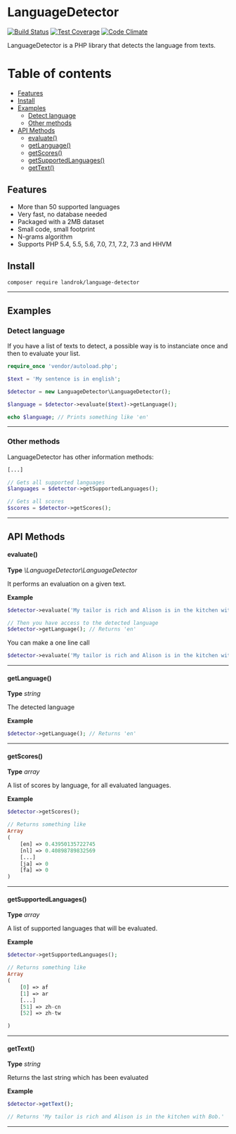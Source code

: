 LanguageDetector
================

[![Build Status](https://travis-ci.org/landrok/language-detector.svg?branch=master)](https://travis-ci.org/landrok/language-detector)
[![Test Coverage](https://codeclimate.com/github/landrok/language-detector/badges/coverage.svg)](https://codeclimate.com/github/landrok/language-detector/coverage)
[![Code Climate](https://codeclimate.com/github/landrok/language-detector/badges/gpa.svg)](https://codeclimate.com/github/landrok/language-detector)

LanguageDetector is a PHP library that detects the language from texts.

Table of contents
=================
- [Features](#features)
- [Install](#install)
- [Examples](#examples)
  - [Detect language](#detect-language)
  - [Other methods](#other-methods)
- [API Methods](#api-methods)
  - [evaluate()](#evaluate)
  - [getLanguage()](#getlanguage)
  - [getScores()](#getscores)
  - [getSupportedLanguages()](#getsupportedlanguages)
  - [getText()](#gettext)


Features
--------

- More than 50 supported languages
- Very fast, no database needed
- Packaged with a 2MB dataset
- Small code, small footprint
- N-grams algorithm
- Supports PHP 5.4, 5.5, 5.6, 7.0, 7.1, 7.2, 7.3 and HHVM


Install
------------

```sh
composer require landrok/language-detector
```

________________________________________________________________________

Examples
--------

### Detect language

If you have a list of texts to detect, a possible way is to instanciate 
once and then to evaluate your list.

```php
require_once 'vendor/autoload.php';

$text = 'My sentence is in english';

$detector = new LanguageDetector\LanguageDetector();

$language = $detector->evaluate($text)->getLanguage();

echo $language; // Prints something like 'en'
```
________________________________________________________________________

### Other methods

LanguageDetector has other information methods:

```php
[...]

// Gets all supported languages
$languages = $detector->getSupportedLanguages();

// Gets all scores
$scores = $detector->getScores();

```

________________________________________________________________________

API Methods
-----------


#### evaluate()

__Type__ *\LanguageDetector\LanguageDetector*

It performs an evaluation on a given text.

__Example__

```php
$detector->evaluate('My tailor is rich and Alison is in the kitchen with Bob.');

// Then you have access to the detected language
$detector->getLanguage(); // Returns 'en'
```
You can make a one line call

```php
$detector->evaluate('My tailor is rich and Alison is in the kitchen with Bob.')->getLanguage(); // Returns 'en'
```
________________________________________________________________________

#### getLanguage()

__Type__ *string*

The detected language

__Example__

```php
$detector->getLanguage(); // Returns 'en'
```
________________________________________________________________________
#### getScores()

__Type__ *array*

A list of scores by language, for all evaluated languages.

__Example__

```php
$detector->getScores();

// Returns something like
Array
(
    [en] => 0.43950135722745
    [nl] => 0.40898789832569
    [...]
    [ja] => 0
    [fa] => 0
)


```
________________________________________________________________________
#### getSupportedLanguages()

__Type__ *array*

A list of supported languages that will be evaluated.

__Example__

```php
$detector->getSupportedLanguages();

// Returns something like
Array
(
    [0] => af
    [1] => ar
    [...]
    [51] => zh-cn
    [52] => zh-tw

)
```
________________________________________________________________________
#### getText()

__Type__ *string*

Returns the last string which has been evaluated

__Example__

```php
$detector->getText();

// Returns 'My tailor is rich and Alison is in the kitchen with Bob.'
```
________________________________________________________________________
